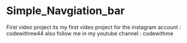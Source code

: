 # Simple_Navgiation_bar
 First video project
 its my first video project for the instagram account : codewithme44 
 also follow me in my youtube channel : codewithme
 
